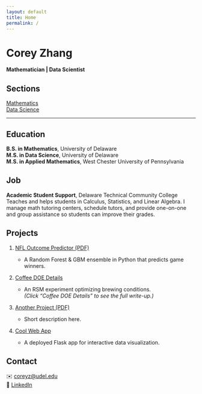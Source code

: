 ```yaml
---
layout: default
title: Home
permalink: /
---
```


# Corey Zhang  
**Mathematician | Data Scientist**

## Sections

 [Mathematics](/math/)  
 [Data Science](/data-science/)
 
---

## Education

**B.S. in Mathematics**, University of Delaware  
**M.S. in Data Science**, University of Delaware  
**M.S. in Applied Mathematics**, West Chester University of Pennsylvania


## Job

**Academic Student Support**, Delaware Technical Community College  
Teaches and helps students in Calculus, Statistics, and Linear Algebra. I manage math tutoring centers, schedule tutors, and provide one-on-one and group assistance so students can improve their grades.

## Projects

1. [NFL Outcome Predictor (PDF)](/assets/docs/nfl-outcome-predictor.pdf)  
   - A Random Forest & GBM ensemble in Python that predicts game winners.

2. [Coffee DOE Details](/data-science/coffee-doe/)  
   - An RSM experiment optimizing brewing conditions.  
     *(Click “Coffee DOE Details” to see the full write-up.)*

3. [Another Project (PDF)](/assets/docs/another-project.pdf)  
   - Short description here.

4. [Cool Web App](/data-science/cool-web-app/)  
   - A deployed Flask app for interactive data visualization.

## Contact

✉️ [coreyz@udel.edu](mailto:coreyz@udel.edu)  
🔗 [LinkedIn](https://www.linkedin.com/in/corey-zhang-m-s/)
